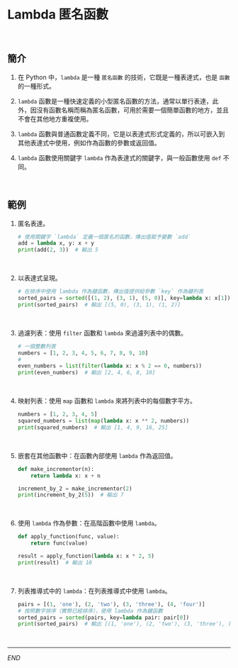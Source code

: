# Lambda 匿名函數

<br>

## 簡介

1. 在 Python 中，`lambda` 是一種 `匿名函數` 的技術，它既是一種表達式，也是 `函數` 的一種形式。

2. `lambda` 函數是一種快速定義的小型匿名函數的方法，通常以單行表達，此外，因沒有函數名稱而稱為匿名函數，可用於需要一個簡單函數的地方，並且不會在其他地方重複使用。

3. `lambda` 函數與普通函數定義不同，它是以表達式形式定義的，所以可嵌入到其他表達式中使用，例如作為函數的參數或返回值。

4. `lambda` 函數使用關鍵字 `lambda` 作為表達式的關鍵字，與一般函數使用 `def` 不同。

<br>

## 範例

1. 匿名表達。

    ```python
    # 使用關鍵字 `lambda` 定義一個匿名的函數，傳出值賦予變數 `add`
    add = lambda x, y: x + y
    print(add(2, 3))  # 輸出 5
    ```

<br>

2. 以表達式呈現。

    ```python
    # 在排序中使用 lambda 作為鍵函數，傳出值提供給參數 `key` 作為鍵列表
    sorted_pairs = sorted([(1, 2), (3, 1), (5, 0)], key=lambda x: x[1])
    print(sorted_pairs)  # 輸出 [(5, 0), (3, 1), (1, 2)]
    ```

<br>

3. 過濾列表：使用 `filter` 函數和 `lambda` 來過濾列表中的偶數。

    ```python
    # 一個整數列表
    numbers = [1, 2, 3, 4, 5, 6, 7, 8, 9, 10]
    #
    even_numbers = list(filter(lambda x: x % 2 == 0, numbers))
    print(even_numbers)  # 輸出 [2, 4, 6, 8, 10]
    ```

<br>

4. 映射列表：使用 `map` 函數和 `lambda` 來將列表中的每個數字平方。

    ```python
    numbers = [1, 2, 3, 4, 5]
    squared_numbers = list(map(lambda x: x ** 2, numbers))
    print(squared_numbers)  # 輸出 [1, 4, 9, 16, 25]
    ```

<br>

5. 嵌套在其他函數中：在函數內部使用 `lambda` 作為返回值。

    ```python
    def make_incrementor(n):
        return lambda x: x + n

    increment_by_2 = make_incrementor(2)
    print(increment_by_2(5))  # 輸出 7
    ```

<br>

6. 使用 `lambda` 作為參數：在高階函數中使用 `lambda`。

    ```python
    def apply_function(func, value):
        return func(value)

    result = apply_function(lambda x: x * 2, 5)
    print(result)  # 輸出 10
    ```

<br>

7. 列表推導式中的 `lambda`：在列表推導式中使用 `lambda`。

    ```python
    pairs = [(1, 'one'), (2, 'two'), (3, 'three'), (4, 'four')]
    # 按照數字排序（實際已經排序），使用 lambda 作為鍵函數
    sorted_pairs = sorted(pairs, key=lambda pair: pair[0])
    print(sorted_pairs)  # 輸出 [(1, 'one'), (2, 'two'), (3, 'three'), (4, 'four')]
    ```

<br>

___

_END_